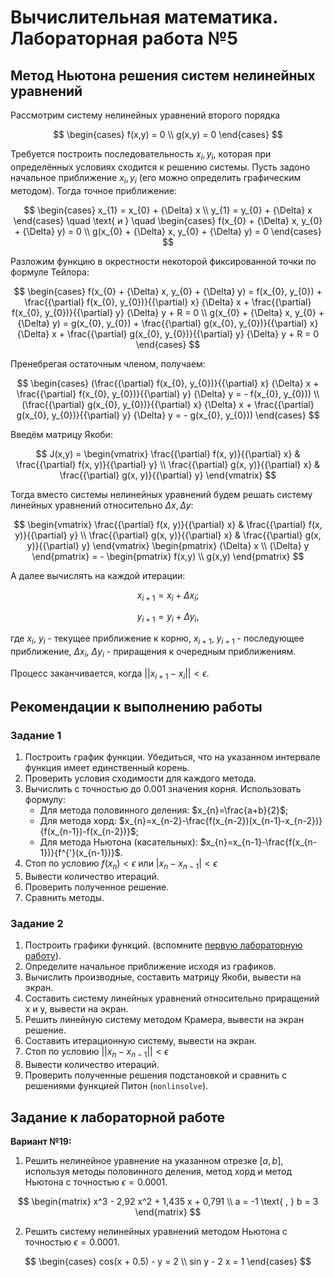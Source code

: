 # Вычислительная математика. Лабораторная работа №5

## Метод Ньютона решения систем нелинейных уравнений

Рассмотрим систему нелинейных уравнений второго порядка

$$
\begin{cases} 
f(x,y) = 0
\\ 
g(x,y) = 0
\end{cases}
$$

Требуется построить последовательность ${x_{i}, y_{i}}$, которая
при определённых условиях сходится к решению системы. Пусть
задоно начальное приближение ${x_{i}, y_{i}}$ (его можно
определить графическим методом). Тогда точное приближение:

$$
\begin{cases} 
x_{1} = x_{0} + {\Delta} x
\\ 
y_{1} = y_{0} + {\Delta} x
\end{cases}
\quad \text{ и } \quad
\begin{cases} 
f(x_{0} + {\Delta} x, y_{0} + {\Delta} y) = 0
\\ 
g(x_{0} + {\Delta} x, y_{0} + {\Delta} y) = 0
\end{cases}
$$

Разложим функцию в окрестности некоторой фиксированной точки по формуле Тейлора:

$$
\begin{cases} 
f(x_{0} + {\Delta} x, y_{0} + {\Delta} y) = f(x_{0}, y_{0}) + 
\frac{{\partial} f(x_{0}, y_{0})}{{\partial} x} {\Delta} x +
\frac{{\partial} f(x_{0}, y_{0})}{{\partial} y} {\Delta} y + R = 0
\\ 
g(x_{0} + {\Delta} x, y_{0} + {\Delta} y) = g(x_{0}, y_{0}) + 
\frac{{\partial} g(x_{0}, y_{0})}{{\partial} x} {\Delta} x +
\frac{{\partial} g(x_{0}, y_{0})}{{\partial} y} {\Delta} y + R = 0
\end{cases}
$$

Пренебрегая остаточным членом, получаем:

$$
\begin{cases} 
(\frac{{\partial} f(x_{0}, y_{0})}{{\partial} x} {\Delta} x +
\frac{{\partial} f(x_{0}, y_{0})}{{\partial} y} {\Delta} y = -
f(x_{0}, y_{0}))
\\ 
(\frac{{\partial} g(x_{0}, y_{0})}{{\partial} x} {\Delta} x +
\frac{{\partial} g(x_{0}, y_{0})}{{\partial} y} {\Delta} y = -
g(x_{0}, y_{0}))
\end{cases}
$$

Введём матрицу Якоби:

$$
J(x,y) = 
\begin{vmatrix}
\frac{{\partial} f(x, y)}{{\partial} x} & \frac{{\partial} f(x, y)}{{\partial} y} 
\\
\frac{{\partial} g(x, y)}{{\partial} x} & \frac{{\partial} g(x, y)}{{\partial} y} 
\end{vmatrix}
$$

Тогда вместо системы нелинейных уравнений будем решать систему линейных
уравнений относительно ${\Delta} x, {\Delta} y$:

$$
\begin{vmatrix}
\frac{{\partial} f(x, y)}{{\partial} x} & \frac{{\partial} f(x, y)}{{\partial} y} 
\\
\frac{{\partial} g(x, y)}{{\partial} x} & \frac{{\partial} g(x, y)}{{\partial} y} 
\end{vmatrix}
\begin{pmatrix}
{\Delta} x
\\
{\Delta} y
\end{pmatrix} = -
\begin{pmatrix}
f(x,y)
\\
g(x,y)
\end{pmatrix}
$$

А далее вычислять на каждой итерации:

$$
x_{i+1} = x_{i} + {\Delta} x_{i}
\text{;}
$$

$$
y_{i+1} = y_{i} + {\Delta} y_{i}
\text{,}
$$

где $x_{i}$, $y_{i}$ - текущее приближение к корню, $x_{i+1}$, $y_{i+1}$ -
последующее приближение, ${\Delta} x_{i}$, ${\Delta} y_{i}$ - приращения
к очередным приближениям.

Процесс заканчивается, когда $||x_{i+1} - x_{i}|| < {\epsilon}$.

## Рекомендации к выполнению работы

### Задание 1

1. Построить график функции. Убедиться, что на указанном интервале
функция имеет единственный корень.
2. Проверить условия сходимости для каждого метода.
3. Вычислить с точностью до 0.001 значения корня. Использовать формулу:
	- Для метода половинного деления: $x_{n}=\frac{a+b}{2}$; 
	- Для метода хорд: 
	$x_{n}=x_{n-2}-\frac{f(x_{n-2})(x_{n-1}-x_{n-2})}{f(x_{n-1})-f(x_{n-2})}$;
	- Для метода Ньютона (касательных): 
	$x_{n}=x_{n-1}-\frac{f(x_{n-1})}{f^{'}(x_{n-1})}$.
4. Стоп по условию $f(x_{n})<{\epsilon}$ или $|x_{n}-x_{n-1}|<{\epsilon}$
5. Вывести количество итераций.
6. Проверить полученное решение.
7. Сравнить методы.

### Задание 2

1. Построить графики функций. (вспомните [первую лабораторную работу](../lab-1)).
2. Определите начальное приближение исходя из графиков.
3. Вычислить производные, составить матрицу Якоби, вывести на экран.
4. Составить систему линейных уравнений относительно приращений x и
y, вывести на экран.
5. Решить линейную систему методом Крамера, вывести на экран
решение.
6. Составить итерационную систему, вывести на экран.
7. Стоп по условию $||x_{n}-x_{n-1}||<{\epsilon}$
8. Вывести количество итераций.
9. Проверить полученные решения подстановкой и сравнить с
решениями функцией Питон (`nonlinsolve`).

## Задание к лабораторной работе

**Вариант №19:**

1. Решить нелинейное уравнение на указанном отрезке $[a, b]$,
используя методы половинного деления, метод хорд и метод
Ньютона с точностью ${\epsilon}=0.0001$.

$$
\begin{matrix} 
x^3 - 2,92 x^2 + 1,435 x + 0,791
\\
a = -1 \text{ , } b = 3
\end{matrix}
$$

2. Решить систему нелинейных уравнений методом Ньютона
с точностью ${\epsilon}=0.0001$.

$$
\begin{cases} 
cos(x + 0.5) - y = 2
\\ 
sin y - 2 x = 1
\end{cases}
$$